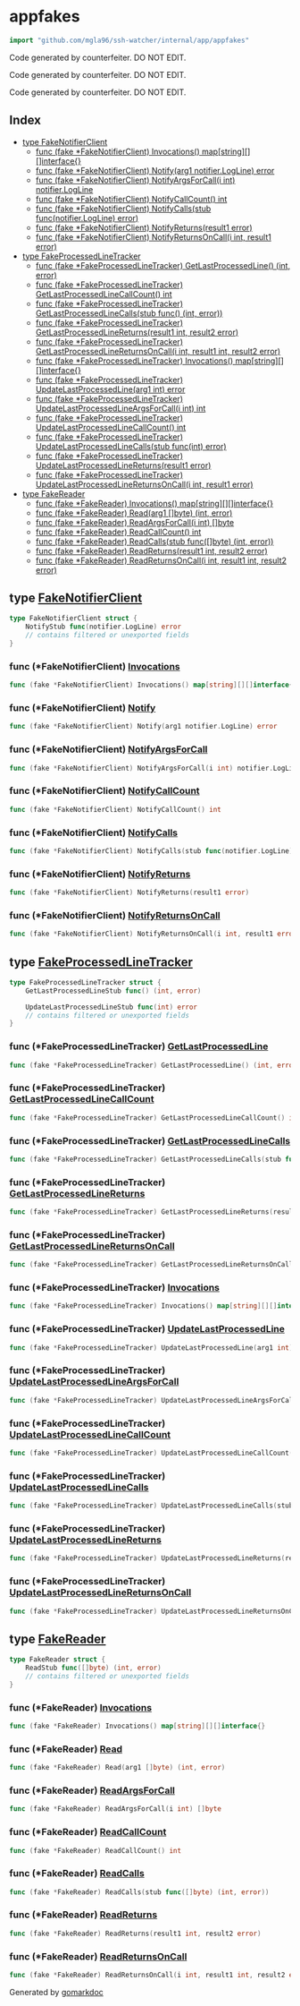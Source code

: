 <!-- Code generated by gomarkdoc. DO NOT EDIT -->

# appfakes

```go
import "github.com/mgla96/ssh-watcher/internal/app/appfakes"
```

Code generated by counterfeiter. DO NOT EDIT.

Code generated by counterfeiter. DO NOT EDIT.

Code generated by counterfeiter. DO NOT EDIT.

## Index

- [type FakeNotifierClient](<#FakeNotifierClient>)
  - [func \(fake \*FakeNotifierClient\) Invocations\(\) map\[string\]\[\]\[\]interface\{\}](<#FakeNotifierClient.Invocations>)
  - [func \(fake \*FakeNotifierClient\) Notify\(arg1 notifier.LogLine\) error](<#FakeNotifierClient.Notify>)
  - [func \(fake \*FakeNotifierClient\) NotifyArgsForCall\(i int\) notifier.LogLine](<#FakeNotifierClient.NotifyArgsForCall>)
  - [func \(fake \*FakeNotifierClient\) NotifyCallCount\(\) int](<#FakeNotifierClient.NotifyCallCount>)
  - [func \(fake \*FakeNotifierClient\) NotifyCalls\(stub func\(notifier.LogLine\) error\)](<#FakeNotifierClient.NotifyCalls>)
  - [func \(fake \*FakeNotifierClient\) NotifyReturns\(result1 error\)](<#FakeNotifierClient.NotifyReturns>)
  - [func \(fake \*FakeNotifierClient\) NotifyReturnsOnCall\(i int, result1 error\)](<#FakeNotifierClient.NotifyReturnsOnCall>)
- [type FakeProcessedLineTracker](<#FakeProcessedLineTracker>)
  - [func \(fake \*FakeProcessedLineTracker\) GetLastProcessedLine\(\) \(int, error\)](<#FakeProcessedLineTracker.GetLastProcessedLine>)
  - [func \(fake \*FakeProcessedLineTracker\) GetLastProcessedLineCallCount\(\) int](<#FakeProcessedLineTracker.GetLastProcessedLineCallCount>)
  - [func \(fake \*FakeProcessedLineTracker\) GetLastProcessedLineCalls\(stub func\(\) \(int, error\)\)](<#FakeProcessedLineTracker.GetLastProcessedLineCalls>)
  - [func \(fake \*FakeProcessedLineTracker\) GetLastProcessedLineReturns\(result1 int, result2 error\)](<#FakeProcessedLineTracker.GetLastProcessedLineReturns>)
  - [func \(fake \*FakeProcessedLineTracker\) GetLastProcessedLineReturnsOnCall\(i int, result1 int, result2 error\)](<#FakeProcessedLineTracker.GetLastProcessedLineReturnsOnCall>)
  - [func \(fake \*FakeProcessedLineTracker\) Invocations\(\) map\[string\]\[\]\[\]interface\{\}](<#FakeProcessedLineTracker.Invocations>)
  - [func \(fake \*FakeProcessedLineTracker\) UpdateLastProcessedLine\(arg1 int\) error](<#FakeProcessedLineTracker.UpdateLastProcessedLine>)
  - [func \(fake \*FakeProcessedLineTracker\) UpdateLastProcessedLineArgsForCall\(i int\) int](<#FakeProcessedLineTracker.UpdateLastProcessedLineArgsForCall>)
  - [func \(fake \*FakeProcessedLineTracker\) UpdateLastProcessedLineCallCount\(\) int](<#FakeProcessedLineTracker.UpdateLastProcessedLineCallCount>)
  - [func \(fake \*FakeProcessedLineTracker\) UpdateLastProcessedLineCalls\(stub func\(int\) error\)](<#FakeProcessedLineTracker.UpdateLastProcessedLineCalls>)
  - [func \(fake \*FakeProcessedLineTracker\) UpdateLastProcessedLineReturns\(result1 error\)](<#FakeProcessedLineTracker.UpdateLastProcessedLineReturns>)
  - [func \(fake \*FakeProcessedLineTracker\) UpdateLastProcessedLineReturnsOnCall\(i int, result1 error\)](<#FakeProcessedLineTracker.UpdateLastProcessedLineReturnsOnCall>)
- [type FakeReader](<#FakeReader>)
  - [func \(fake \*FakeReader\) Invocations\(\) map\[string\]\[\]\[\]interface\{\}](<#FakeReader.Invocations>)
  - [func \(fake \*FakeReader\) Read\(arg1 \[\]byte\) \(int, error\)](<#FakeReader.Read>)
  - [func \(fake \*FakeReader\) ReadArgsForCall\(i int\) \[\]byte](<#FakeReader.ReadArgsForCall>)
  - [func \(fake \*FakeReader\) ReadCallCount\(\) int](<#FakeReader.ReadCallCount>)
  - [func \(fake \*FakeReader\) ReadCalls\(stub func\(\[\]byte\) \(int, error\)\)](<#FakeReader.ReadCalls>)
  - [func \(fake \*FakeReader\) ReadReturns\(result1 int, result2 error\)](<#FakeReader.ReadReturns>)
  - [func \(fake \*FakeReader\) ReadReturnsOnCall\(i int, result1 int, result2 error\)](<#FakeReader.ReadReturnsOnCall>)


<a name="FakeNotifierClient"></a>
## type [FakeNotifierClient](<https://github.com/Mgla96/ssh-watcher/blob/main/internal/app/appfakes/fake_notifier_client.go#L10-L24>)



```go
type FakeNotifierClient struct {
    NotifyStub func(notifier.LogLine) error
    // contains filtered or unexported fields
}
```

<a name="FakeNotifierClient.Invocations"></a>
### func \(\*FakeNotifierClient\) [Invocations](<https://github.com/Mgla96/ssh-watcher/blob/main/internal/app/appfakes/fake_notifier_client.go#L87>)

```go
func (fake *FakeNotifierClient) Invocations() map[string][][]interface{}
```



<a name="FakeNotifierClient.Notify"></a>
### func \(\*FakeNotifierClient\) [Notify](<https://github.com/Mgla96/ssh-watcher/blob/main/internal/app/appfakes/fake_notifier_client.go#L26>)

```go
func (fake *FakeNotifierClient) Notify(arg1 notifier.LogLine) error
```



<a name="FakeNotifierClient.NotifyArgsForCall"></a>
### func \(\*FakeNotifierClient\) [NotifyArgsForCall](<https://github.com/Mgla96/ssh-watcher/blob/main/internal/app/appfakes/fake_notifier_client.go#L57>)

```go
func (fake *FakeNotifierClient) NotifyArgsForCall(i int) notifier.LogLine
```



<a name="FakeNotifierClient.NotifyCallCount"></a>
### func \(\*FakeNotifierClient\) [NotifyCallCount](<https://github.com/Mgla96/ssh-watcher/blob/main/internal/app/appfakes/fake_notifier_client.go#L45>)

```go
func (fake *FakeNotifierClient) NotifyCallCount() int
```



<a name="FakeNotifierClient.NotifyCalls"></a>
### func \(\*FakeNotifierClient\) [NotifyCalls](<https://github.com/Mgla96/ssh-watcher/blob/main/internal/app/appfakes/fake_notifier_client.go#L51>)

```go
func (fake *FakeNotifierClient) NotifyCalls(stub func(notifier.LogLine) error)
```



<a name="FakeNotifierClient.NotifyReturns"></a>
### func \(\*FakeNotifierClient\) [NotifyReturns](<https://github.com/Mgla96/ssh-watcher/blob/main/internal/app/appfakes/fake_notifier_client.go#L64>)

```go
func (fake *FakeNotifierClient) NotifyReturns(result1 error)
```



<a name="FakeNotifierClient.NotifyReturnsOnCall"></a>
### func \(\*FakeNotifierClient\) [NotifyReturnsOnCall](<https://github.com/Mgla96/ssh-watcher/blob/main/internal/app/appfakes/fake_notifier_client.go#L73>)

```go
func (fake *FakeNotifierClient) NotifyReturnsOnCall(i int, result1 error)
```



<a name="FakeProcessedLineTracker"></a>
## type [FakeProcessedLineTracker](<https://github.com/Mgla96/ssh-watcher/blob/main/internal/app/appfakes/fake_processed_line_tracker.go#L8-L34>)



```go
type FakeProcessedLineTracker struct {
    GetLastProcessedLineStub func() (int, error)

    UpdateLastProcessedLineStub func(int) error
    // contains filtered or unexported fields
}
```

<a name="FakeProcessedLineTracker.GetLastProcessedLine"></a>
### func \(\*FakeProcessedLineTracker\) [GetLastProcessedLine](<https://github.com/Mgla96/ssh-watcher/blob/main/internal/app/appfakes/fake_processed_line_tracker.go#L36>)

```go
func (fake *FakeProcessedLineTracker) GetLastProcessedLine() (int, error)
```



<a name="FakeProcessedLineTracker.GetLastProcessedLineCallCount"></a>
### func \(\*FakeProcessedLineTracker\) [GetLastProcessedLineCallCount](<https://github.com/Mgla96/ssh-watcher/blob/main/internal/app/appfakes/fake_processed_line_tracker.go#L54>)

```go
func (fake *FakeProcessedLineTracker) GetLastProcessedLineCallCount() int
```



<a name="FakeProcessedLineTracker.GetLastProcessedLineCalls"></a>
### func \(\*FakeProcessedLineTracker\) [GetLastProcessedLineCalls](<https://github.com/Mgla96/ssh-watcher/blob/main/internal/app/appfakes/fake_processed_line_tracker.go#L60>)

```go
func (fake *FakeProcessedLineTracker) GetLastProcessedLineCalls(stub func() (int, error))
```



<a name="FakeProcessedLineTracker.GetLastProcessedLineReturns"></a>
### func \(\*FakeProcessedLineTracker\) [GetLastProcessedLineReturns](<https://github.com/Mgla96/ssh-watcher/blob/main/internal/app/appfakes/fake_processed_line_tracker.go#L66>)

```go
func (fake *FakeProcessedLineTracker) GetLastProcessedLineReturns(result1 int, result2 error)
```



<a name="FakeProcessedLineTracker.GetLastProcessedLineReturnsOnCall"></a>
### func \(\*FakeProcessedLineTracker\) [GetLastProcessedLineReturnsOnCall](<https://github.com/Mgla96/ssh-watcher/blob/main/internal/app/appfakes/fake_processed_line_tracker.go#L76>)

```go
func (fake *FakeProcessedLineTracker) GetLastProcessedLineReturnsOnCall(i int, result1 int, result2 error)
```



<a name="FakeProcessedLineTracker.Invocations"></a>
### func \(\*FakeProcessedLineTracker\) [Invocations](<https://github.com/Mgla96/ssh-watcher/blob/main/internal/app/appfakes/fake_processed_line_tracker.go#L153>)

```go
func (fake *FakeProcessedLineTracker) Invocations() map[string][][]interface{}
```



<a name="FakeProcessedLineTracker.UpdateLastProcessedLine"></a>
### func \(\*FakeProcessedLineTracker\) [UpdateLastProcessedLine](<https://github.com/Mgla96/ssh-watcher/blob/main/internal/app/appfakes/fake_processed_line_tracker.go#L92>)

```go
func (fake *FakeProcessedLineTracker) UpdateLastProcessedLine(arg1 int) error
```



<a name="FakeProcessedLineTracker.UpdateLastProcessedLineArgsForCall"></a>
### func \(\*FakeProcessedLineTracker\) [UpdateLastProcessedLineArgsForCall](<https://github.com/Mgla96/ssh-watcher/blob/main/internal/app/appfakes/fake_processed_line_tracker.go#L123>)

```go
func (fake *FakeProcessedLineTracker) UpdateLastProcessedLineArgsForCall(i int) int
```



<a name="FakeProcessedLineTracker.UpdateLastProcessedLineCallCount"></a>
### func \(\*FakeProcessedLineTracker\) [UpdateLastProcessedLineCallCount](<https://github.com/Mgla96/ssh-watcher/blob/main/internal/app/appfakes/fake_processed_line_tracker.go#L111>)

```go
func (fake *FakeProcessedLineTracker) UpdateLastProcessedLineCallCount() int
```



<a name="FakeProcessedLineTracker.UpdateLastProcessedLineCalls"></a>
### func \(\*FakeProcessedLineTracker\) [UpdateLastProcessedLineCalls](<https://github.com/Mgla96/ssh-watcher/blob/main/internal/app/appfakes/fake_processed_line_tracker.go#L117>)

```go
func (fake *FakeProcessedLineTracker) UpdateLastProcessedLineCalls(stub func(int) error)
```



<a name="FakeProcessedLineTracker.UpdateLastProcessedLineReturns"></a>
### func \(\*FakeProcessedLineTracker\) [UpdateLastProcessedLineReturns](<https://github.com/Mgla96/ssh-watcher/blob/main/internal/app/appfakes/fake_processed_line_tracker.go#L130>)

```go
func (fake *FakeProcessedLineTracker) UpdateLastProcessedLineReturns(result1 error)
```



<a name="FakeProcessedLineTracker.UpdateLastProcessedLineReturnsOnCall"></a>
### func \(\*FakeProcessedLineTracker\) [UpdateLastProcessedLineReturnsOnCall](<https://github.com/Mgla96/ssh-watcher/blob/main/internal/app/appfakes/fake_processed_line_tracker.go#L139>)

```go
func (fake *FakeProcessedLineTracker) UpdateLastProcessedLineReturnsOnCall(i int, result1 error)
```



<a name="FakeReader"></a>
## type [FakeReader](<https://github.com/Mgla96/ssh-watcher/blob/main/internal/app/appfakes/fake_reader.go#L8-L24>)



```go
type FakeReader struct {
    ReadStub func([]byte) (int, error)
    // contains filtered or unexported fields
}
```

<a name="FakeReader.Invocations"></a>
### func \(\*FakeReader\) [Invocations](<https://github.com/Mgla96/ssh-watcher/blob/main/internal/app/appfakes/fake_reader.go#L95>)

```go
func (fake *FakeReader) Invocations() map[string][][]interface{}
```



<a name="FakeReader.Read"></a>
### func \(\*FakeReader\) [Read](<https://github.com/Mgla96/ssh-watcher/blob/main/internal/app/appfakes/fake_reader.go#L26>)

```go
func (fake *FakeReader) Read(arg1 []byte) (int, error)
```



<a name="FakeReader.ReadArgsForCall"></a>
### func \(\*FakeReader\) [ReadArgsForCall](<https://github.com/Mgla96/ssh-watcher/blob/main/internal/app/appfakes/fake_reader.go#L62>)

```go
func (fake *FakeReader) ReadArgsForCall(i int) []byte
```



<a name="FakeReader.ReadCallCount"></a>
### func \(\*FakeReader\) [ReadCallCount](<https://github.com/Mgla96/ssh-watcher/blob/main/internal/app/appfakes/fake_reader.go#L50>)

```go
func (fake *FakeReader) ReadCallCount() int
```



<a name="FakeReader.ReadCalls"></a>
### func \(\*FakeReader\) [ReadCalls](<https://github.com/Mgla96/ssh-watcher/blob/main/internal/app/appfakes/fake_reader.go#L56>)

```go
func (fake *FakeReader) ReadCalls(stub func([]byte) (int, error))
```



<a name="FakeReader.ReadReturns"></a>
### func \(\*FakeReader\) [ReadReturns](<https://github.com/Mgla96/ssh-watcher/blob/main/internal/app/appfakes/fake_reader.go#L69>)

```go
func (fake *FakeReader) ReadReturns(result1 int, result2 error)
```



<a name="FakeReader.ReadReturnsOnCall"></a>
### func \(\*FakeReader\) [ReadReturnsOnCall](<https://github.com/Mgla96/ssh-watcher/blob/main/internal/app/appfakes/fake_reader.go#L79>)

```go
func (fake *FakeReader) ReadReturnsOnCall(i int, result1 int, result2 error)
```



Generated by [gomarkdoc](<https://github.com/princjef/gomarkdoc>)
